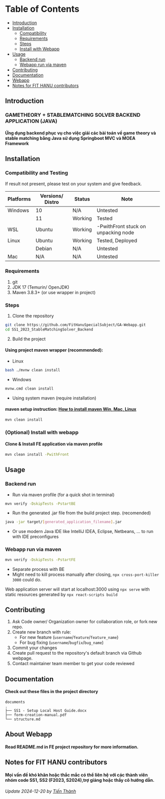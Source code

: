 
# Table of Contents
- [Introduction](#introduction)
- [Installation](#installation)
  - [Compatibility](#compatibility-and-testing)
  - [Requirements](#requirements)
  - [Steps](#steps)
  - [Install with Webapp](#optional-install-with-webapp)
- [Usage](#usage)
  - [Backend run](#backend-run)
  - [Webapp run via maven](#Webapp-run-via-maven)
- [Contributing](#contributing)
- [Documentation](#documentation)
- [Webapp](#about-webapp)
- [Notes for FIT HANU contributors](#notes-for-fit-hanu-contributors)


## Introduction

### GAMETHEORY + STABLEMATCHING SOLVER BACKEND APPLICATION (JAVA)
#### Ứng dụng backend phục vụ cho việc giải các bài toán về game theory và stable matching bằng Java sử dụng Springboot MVC và MOEA Framework


## Installation

### Compatibility and Testing

If result not present, please test on your system and give feedback.

| Platforms | Versions/ Distro | Status  | Note                                |
|-----------|------------------|---------|-------------------------------------|
| Windows   | 10               | N/A     | Untested                            |
|           | 11               | Working | Tested                              |
| WSL       | Ubuntu           | Working | -PwithFront stuck on unpacking node | 
| Linux     | Ubuntu           | Working | Tested, Deployed                    |
|           | Debian           | N/A     | Untested                            |
| Mac       | N/A              | N/A     | Untested                            |

### Requirements
1. git
2. JDK 17 (Temurin/ OpenJDK) 
3. Maven 3.8.3+ (or use wrapper in project)

### Steps
1. Clone the repository
```bash 
git clone https://github.com/FitHanuSpecialSubject/GA-Webapp.git
cd SS1_2023_StableMatchingSolver_Backend
```

2. Build the project

#### Using project maven wrapper (recommended):

* Linux
```bash
bash ./mvnw clean install
```

* Windows

```bash
mvnw.cmd clean install
```

* Using system maven (require installation)

#### maven setup instruction: [How to install maven Win, Mac, Linux](https://www.baeldung.com/install-maven-on-windows-linux-mac)

```bash
mvn clean install
```

### (Optional) Install with webapp

#### Clone & Install FE application via maven profile

```bash 
mvn clean install -PwithFront
```



## Usage

### Backend run

* Run via maven profile (for a quick shot in terminal)

```bash
mvn verify -DskipTests -PstartBE
```

* Run the generated .jar file from the build project step. (recomended)

```bash
java -jar target/[generated_application_filename].jar
```

* Or use modern Java IDE like IntelliJ IDEA, Eclipse, Netbeans, ... to run with IDE preconfigures

### Webapp run via maven

```bash
mvn verify -DskipTests -PstartFE
```

* Separate process with BE
* Might need to kill process manually after closing, ```npx cross-port-killer 3000``` could do.

Web application server will start at localhost:3000 using ```npx serve``` with static resources generated by ```npx react-scripts build```

## Contributing

1. Ask Code owner/ Organization owner for collaboration role, or fork new repo.
2. Create new branch with rule:
   * For new feature (`username`/`feature`/`feature_name`)
   * For bug fixing (`username`/`bugfix`/`bug_name`)
3. Commit your changes
4. Create pull request to the repository's default branch via Github webpage.
5. Contact maintainer team member to get your code reviewed

## Documentation

#### Check out these files in the project directory
```
documents
.
├── SS1 - Setup Local Host Guide.docx
├── form-creation-manual.pdf
└── structure.md
```

## About Webapp

#### Read README.md in FE project repository for more information.

## Notes for FIT HANU contributors

#### Mọi vấn đề khó khăn hoặc thắc mắc có thể liên hệ với các thành viên nhóm code SS1, SS2 (F2023, S2024),trợ giảng hoặc thầy cô hướng dẫn.


###### Update 2024-12-20 by [Tiến Thành](https://github.com/suyttthideptrai)